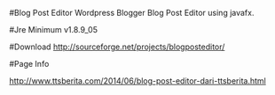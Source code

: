 #Blog Post Editor
Wordpress Blogger Blog Post Editor using javafx. 

#Jre Minimum
v1.8.9_05

#Download
http://sourceforge.net/projects/blogposteditor/

#Page Info

http://www.ttsberita.com/2014/06/blog-post-editor-dari-ttsberita.html